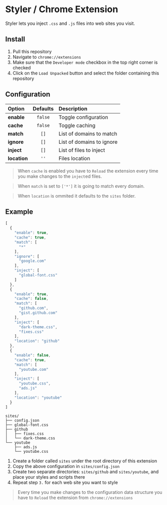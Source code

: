 
# Styler / Chrome Extension

Styler lets you inject `.css` and `.js` files into web sites you visit.


## Install

1. Pull this repository
2. Navigate to `chrome://extensions`
3. Make sure that the `Developer mode` checkbox in the top right corner is checked
4. Click on the `Load Unpacked` button and select the folder containing this repository


## Configuration

Option       | Defaults | Description
:---         | :--:     | :---
__enable__   | `false`  | Toggle configuration
__cache__    | `false`  | Toggle caching
__match__    | `[]`     | List of domains to match
__ignore__   | `[]`     | List of domains to ignore
__inject__   | `[]`     | List of files to inject
__location__ | `''`     | Files location

> When `cache` is enabled you have to `Reload` the extension every time you make changes to the `inject`ed files.

> When `match` is set to `['*']` it is going to match every domain.

> When `location` is ommited it defaults to the `sites` folder.

## Example

```js
[
  {
    "enable": true,
    "cache": true,
    "match": [
      "*"
    ],
    "ignore": [
      "google.com"
    ],
    "inject": [
      "global-font.css"
    ]
  },
  {
    "enable": true,
    "cache": false,
    "match": [
      "github.com",
      "gist.github.com"
    ],
    "inject": [
      "dark-theme.css",
      "fixes.css"
    ],
    "location": "github"
  },
  {
    "enable": false,
    "cache": true,
    "match": [
      "youtube.com"
    ],
    "inject": [
      "youtube.css",
      "ads.js"
    ],
    "location": "youtube"
  }
]
```

```
sites/
├── config.json
├── global-font.css
├── github
│   ├── fixes.css
│   └── dark-theme.css
└── youtube
    ├── ads.js
    └── youtube.css

```

1. Create a folder called `sites` under the root directory of this extension
2. Copy the above configuration in `sites/config.json`
3. Create two separate directories: `sites/github` and `sites/youtube`, and place your styles and scripts there
4. Repeat step `3.` for each web site you want to style

> Every time you make changes to the configuration data structure you have to `Reload` the extension from `chrome://extensions`
